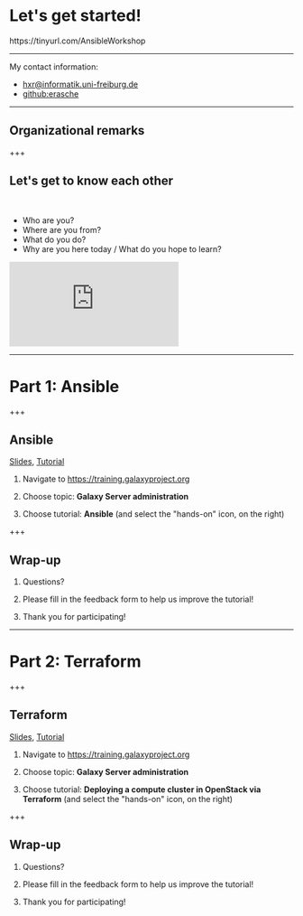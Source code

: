 # Let's get started!

<div class="bottom">
https://tinyurl.com/AnsibleWorkshop
</div>

---

My contact information:

- [hxr@informatik.uni-freiburg.de](mailto:hxr@informatik.uni-freiburg.de)
- [github:erasche](https://github.com/erasche)

---

## Organizational remarks

+++

## Let's get to know each other

<div class="left">
  <br>
  <ul>
    <li> Who are you? </li>
    <li> Where are you from? </li>
    <li> What do you do? </li>
    <li> Why are you here today / What do you hope to learn? </li>
  </ul>
</div>

<div class="right">

![](https://skillslab.tue.nl/pathtoimg.php?id=4)

</div>


---

# Part 1: Ansible

+++

## Ansible

[Slides](https://galaxyproject.github.io/training-material/topics/admin/tutorials/ansible/slides.html), [Tutorial](https://galaxyproject.github.io/training-material/topics/admin/tutorials/ansible/tutorial.html)

1. Navigate to https://training.galaxyproject.org

2. Choose topic: **Galaxy Server administration**

3. Choose tutorial: **Ansible** (and select the "hands-on" icon, on the right)

+++

## Wrap-up

1. Questions?

2. Please fill in the feedback form to help us improve the tutorial!

3. Thank you for participating!


---

# Part 2: Terraform

+++

## Terraform

[Slides](https://galaxyproject.github.io/training-material/topics/admin/tutorials/terraform/slides.html), [Tutorial](https://galaxyproject.github.io/training-material/topics/admin/tutorials/terraform/tutorial.html)

1. Navigate to https://training.galaxyproject.org

2. Choose topic: **Galaxy Server administration**

3. Choose tutorial: **Deploying a compute cluster in OpenStack via Terraform** (and select the "hands-on" icon, on the right)

+++

## Wrap-up

1. Questions?

2. Please fill in the feedback form to help us improve the tutorial!

3. Thank you for participating!
